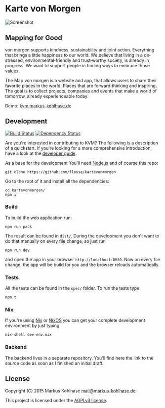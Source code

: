 # Karte von Morgen

![Screenshot](https://raw.githubusercontent.com/flosse/kartevonmorgen/master/screenshot.png)

## Mapping for Good

von morgen supports kindness, sustainability and joint action.
Everything that brings a little happiness to our world.
We believe that living in a de‐stressed, environmental‐friendly and
trust‐worthy society, is already in progress.
We want to support people in finding ways to embrace those values.

The Map von morgen is a website and app, that allows users to share their
favorite places in the world. Places that are forward‐thinking and inspiring.
The goal is to collect projects, companies and events that make a world of
tomorrow, already experienceable today.

Demo: [kvm.markus-kohlhase.de](http://kvm.markus-kohlhase.de)

## Development

[![Build Status](https://secure.travis-ci.org/flosse/kartevonmorgen.svg?branch=master)](http://travis-ci.org/flosse/kartevonmorgen)
[![Dependency Status](https://gemnasium.com/flosse/kartevonmorgen.svg)](https://gemnasium.com/flosse/kartevonmorgen)

Are you're interested in contributing to KVM?
The following is a description of a quickstart.
If you're looking for a more comprehensive introduction,
have a look at the [developer guide](DEVELOPER_GUIDE.md).

As a base for the development You'll need [Node.js](https://nodejs.org/) and of
course this repo:

    git clone https://github.com/flosse/kartevonmorgen

Go to the root of it and install all the dependencies:

    cd kartevonmorgen/
    npm i

### Build

To build the web application run:

    npm run pack

The result can be found in `dist/`.
During the development you don't want to do that manually on every file change,
so just run

    npm run dev

and open the app in your browser `http://localhost:8080`.
Now on every file change, the app will be build
for you and the browser reloads automatically.

### Tests

All the tests can be found in the `spec/` folder.
To run the tests type

    npm t

### Nix

If you're using [Nix](http://nixos.org/nix/) or [NixOS](http://nixos.org/) you
can get your complete development environment by just typing

    nix-shell dev-env.nix

### Backend

The backend lives in a separate repository.
You'll find here the link to the source code
as soon as I finished an initial draft.

## License

Copyright (C) 2015 Markus Kohlhase <mail@markus-kohlhase.de>

This project is licensed under the [AGPLv3 license](http://www.gnu.org/licenses/agpl-3.0.txt).
